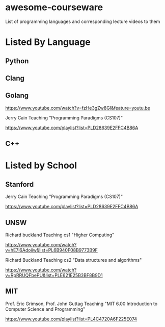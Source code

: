 # awesome-courseware
List of programming languages and corresponding lecture videos to them


# Listed By Language

## Python

## Clang

## Golang

https://www.youtube.com/watch?v=fzHe3gZw8GI&feature=youtu.be

Jerry Cain Teaching "Programming Paradigms (CS107)" 

https://www.youtube.com/playlist?list=PLD28639E2FFC4B86A

## C++

# Listed by School

## Stanford
Jerry Cain Teaching "Programming Paradigms (CS107)" 

https://www.youtube.com/playlist?list=PLD28639E2FFC4B86A

## UNSW
Richard buckland Teaching cs1 "Higher Computing"

https://www.youtube.com/watch?v=hE7l6Adoiiw&list=PL6B940F08B9773B9F

Richard Buckland Teaching cs2 "Data structures and algorithms"

https://www.youtube.com/watch?v=RpRRUQFbePU&list=PLE621E25B3BF8B9D1

## MIT

Prof. Eric Grimson, Prof. John Guttag Teaching "MIT 6.00 Introduction to Computer Science and Programming"

https://www.youtube.com/playlist?list=PL4C4720A6F225E074
